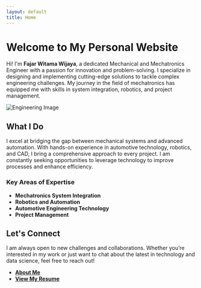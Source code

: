 ```yaml
---
layout: default
title: Home
---
```


# Welcome to My Personal Website

Hi! I'm **Fajar Witama Wijaya**, a dedicated Mechanical and Mechatronics Engineer with a passion for innovation and problem-solving. I specialize in designing and implementing cutting-edge solutions to tackle complex engineering challenges. My journey in the field of mechatronics has equipped me with skills in system integration, robotics, and project management.

![Engineering Image](https://via.placeholder.com/800x400) <!-- Replace with an actual image URL or upload a relevant one -->

## What I Do

I excel at bridging the gap between mechanical systems and advanced automation. With hands-on experience in automotive technology, robotics, and CAD, I bring a comprehensive approach to every project. I am constantly seeking opportunities to leverage technology to improve processes and enhance efficiency.

### Key Areas of Expertise

- **Mechatronics System Integration**
- **Robotics and Automation**
- **Automotive Engineering Technology**
- **Project Management**

## Let's Connect

I am always open to new challenges and collaborations. Whether you’re interested in my work or just want to chat about the latest in technology and data science, feel free to reach out!

- **[About Me](/about.html)**
- **[View My Resume](/resume.html)**
